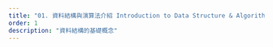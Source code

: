 ```yaml
---
title: "01. 資料結構與演算法介紹 Introduction to Data Structure & Algorithm"
order: 1
description: "資料結構的基礎概念"
---
```

